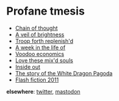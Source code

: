 <h1 class="main">Profane tmesis</h1>

<ul class="stories">
<li><a href="chain-of-thought">Chain of thought</a></li>
<li><a href="a-veil-of-brightness">A veil of brightness</a></li>
<li><a href="troop-forth-replenishd">Troop forth replenish'd</a></li>
<li><a href="a-week-in-the-life-of">A week in the life of</a></li>
<li><a href="voodo-economics">Voodoo economics</a></li>
<li><a href="love-these-mixd-souls">Love these mix'd souls</a></li>
<li><a href="inside-out">Inside out</a></li>
<li><a href="the-story-of-the-white-dragon-pagoda">The story of the White Dragon Pagoda</a></li>
<li><a href="flash-fiction-2011">Flash fiction 2011</a></li>
</ul>

**elsewhere**: <a href="https://twitter.com/profane_tmesis/">twitter</a>,  <a href="https://writing.exchange/@ptmesis">mastodon</a>



